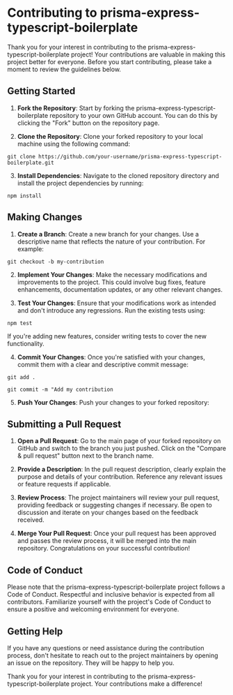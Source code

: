 # Contributing to prisma-express-typescript-boilerplate

Thank you for your interest in contributing to the prisma-express-typescript-boilerplate project! Your contributions are valuable in making this project better for everyone. Before you start contributing, please take a moment to review the guidelines below.

## Getting Started

1. **Fork the Repository**: Start by forking the prisma-express-typescript-boilerplate repository to your own GitHub account. You can do this by clicking the "Fork" button on the repository page.

2. **Clone the Repository**: Clone your forked repository to your local machine using the following command:

`git clone https://github.com/your-username/prisma-express-typescript-boilerplate.git `

3. **Install Dependencies**: Navigate to the cloned repository directory and install the project dependencies by running:

`npm install`

## Making Changes

1. **Create a Branch**: Create a new branch for your changes. Use a descriptive name that reflects the nature of your contribution. For example:

`git checkout -b my-contribution`

2. **Implement Your Changes**: Make the necessary modifications and improvements to the project. This could involve bug fixes, feature enhancements, documentation updates, or any other relevant changes.

3. **Test Your Changes**: Ensure that your modifications work as intended and don't introduce any regressions. Run the existing tests using:

`npm test`

If you're adding new features, consider writing tests to cover the new functionality.

4. **Commit Your Changes**: Once you're satisfied with your changes, commit them with a clear and descriptive commit message:

`git add .`

`git commit -m "Add my contribution`

5. **Push Your Changes**: Push your changes to your forked repository:

## Submitting a Pull Request

1. **Open a Pull Request**: Go to the main page of your forked repository on GitHub and switch to the branch you just pushed. Click on the "Compare & pull request" button next to the branch name.

2. **Provide a Description**: In the pull request description, clearly explain the purpose and details of your contribution. Reference any relevant issues or feature requests if applicable.

3. **Review Process**: The project maintainers will review your pull request, providing feedback or suggesting changes if necessary. Be open to discussion and iterate on your changes based on the feedback received.

4. **Merge Your Pull Request**: Once your pull request has been approved and passes the review process, it will be merged into the main repository. Congratulations on your successful contribution!

## Code of Conduct

Please note that the prisma-express-typescript-boilerplate project follows a Code of Conduct. Respectful and inclusive behavior is expected from all contributors. Familiarize yourself with the project's Code of Conduct to ensure a positive and welcoming environment for everyone.

## Getting Help

If you have any questions or need assistance during the contribution process, don't hesitate to reach out to the project maintainers by opening an issue on the repository. They will be happy to help you.

Thank you for your interest in contributing to the prisma-express-typescript-boilerplate project. Your contributions make a difference!
